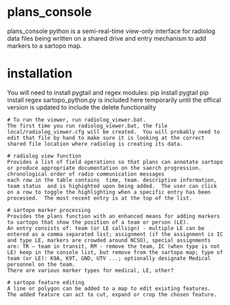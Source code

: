 # plans_console
plans_console  python
is a semi-real-time view-only interface for radiolog data files being written on a shared drive and entry mechanism to add markers to a sartopo map.

# installation
You will need to install pygtail and regex modules:
pip install pygtail
pip install regex
sartopo_python.py is included here temporarily until the offical version is updated to include the delete functionality
```
# To run the viewer, run radiolog_viewer.bat.
The first time you run radiolog_viewer.bat, the file local/radiolog_viewer.cfg will be created.  You will probably need to edit that file by hand to make sure it is looking at the correct shared file location where radiolog is creating its data.

# radiolog view function
Provides a list of field operations so that plans can annotate sartopo or produce appropriate documentation on the saerch progression.
chronological order of radio communication messages
each row in the table contains	time, team. descriptive information, team status  and is highighted upon being added.  The user can click on a row to toggle the highlighting when a specific entry has been processed.  The most recent entry is at the top of the list.

# sartopo marker processing
Provides the plans function with an enhanced means for adding markers to sartopo that show the position of a team or person (LE).
An entry consists of: team (or LE callsign) - multiple LE can be entered as a comma separated list; assignment (if the assignment is IC and type LE, markers are crowded around NCSO), special assignments are: TR – team in transit, RM - remove the team, IC (when type is not LE) keep in the console list, but remove from the sartopo map; type of team (or LE): K9A, K9T, GND, UTV ...; optionally designate Medical personnel on the team. 
There are various marker types for medical, LE, other?

# sartopo feature editing
A line or polygon can be added to a map to edit existing features.  The added feature can act to cut, expand or crop the chosen feature.
